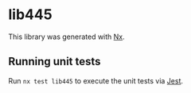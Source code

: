 # lib445

This library was generated with [Nx](https://nx.dev).

## Running unit tests

Run `nx test lib445` to execute the unit tests via [Jest](https://jestjs.io).
